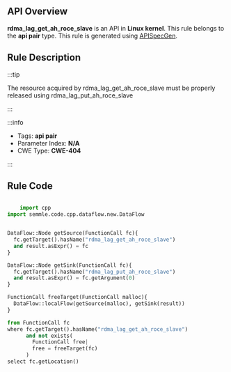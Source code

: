 ---
---


## API Overview
**rdma_lag_get_ah_roce_slave** is an API in **Linux kernel**. This rule belongs to the **api pair** type. This rule is generated using [APISpecGen](../../tools/APISpecGen).
## Rule Description

:::tip

The resource acquired by rdma_lag_get_ah_roce_slave must be properly released using rdma_lag_put_ah_roce_slave

:::

:::info

- Tags: **api pair**
- Parameter Index: **N/A**
- CWE Type: **CWE-404**

:::

## Rule Code
```python

    import cpp
import semmle.code.cpp.dataflow.new.DataFlow


DataFlow::Node getSource(FunctionCall fc){
  fc.getTarget().hasName("rdma_lag_get_ah_roce_slave")
  and result.asExpr() = fc
}

DataFlow::Node getSink(FunctionCall fc){
  fc.getTarget().hasName("rdma_lag_put_ah_roce_slave")
  and result.asExpr() = fc.getArgument(0)
}

FunctionCall freeTarget(FunctionCall malloc){
  DataFlow::localFlow(getSource(malloc), getSink(result))
}

from FunctionCall fc
where fc.getTarget().hasName("rdma_lag_get_ah_roce_slave")
      and not exists(
        FunctionCall free| 
        free = freeTarget(fc)
      )
select fc.getLocation()

    
```
